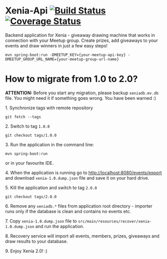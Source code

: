 Xenia-Api [![Build Status](https://travis-ci.org/TorunJUG/xenia-api.svg?branch=develop)](https://travis-ci.org/TorunJUG/xenia-api) [![Coverage Status](https://coveralls.io/repos/github/TorunJUG/xenia-api/badge.svg?branch=develop)](https://coveralls.io/github/TorunJUG/xenia-api?branch=develop)
=

Backend application for Xenia - giveaway drawing machine that works in connection with your Meetup group. Create prizes, add giveaways to your events and draw winners in just a few easy steps!

```
mvn spring-boot:run -DMEETUP_KEY={your-meetup-api-key} -DMEETUP_GROUP_URL_NAME={your-meetup-group-url-name}
```


How to migrate from 1.0 to 2.0?
==

**ATTENTION:** Before you start any migration, please backup `xeniadb.mv.db` file. You might need it if something goes wrong. You have been warned :)

1\. Synchronize tags with remote repository
```
git fetch --tags
```
2\. Switch to tag `1.0.0`
```
git checkout tags/1.0.0
```
3\. Run the application in the command line:
```
mvn spring-boot:run
```
or in your favourite IDE.

4\. When the application is running go to [http://localhost:8080/events/export](http://localhost:8080/events/export) and download `xenia-1.0.dump.json` file and save it on your hard drive.

5\. Kill the application and switch to tag `2.0.0`
```
git checkout tags/2.0.0
```
6\. Remove any `xeniadb.*` files from application root directory - importer runs only if the database is clean and contains no events etc.

7\. Copy `xenia-1.0.dump.json` file to `src/main/resources/recover/xenia-1.0.dump.json` and run the application.

8\. Recovery service will import all events, members, prizes, giveaways and draw results to your database.

9\. Enjoy Xenia 2.0! :)

